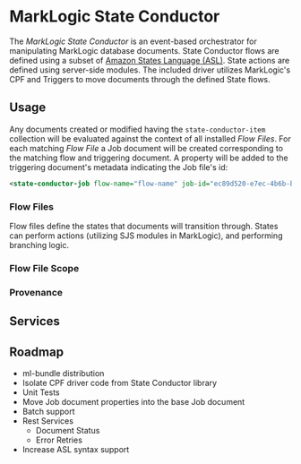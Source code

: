 # MarkLogic State Conductor

The _MarkLogic State Conductor_ is an event-based orchestrator for manipulating MarkLogic database documents.
State Conductor flows are defined using a subset of [Amazon States Language (ASL)](https://states-language.net/spec.html).  State actions are defined using server-side modules.  The included driver utilizes MarkLogic's CPF and Triggers to move documents through the defined State flows.

## Usage

Any documents created or modified having the `state-conductor-item` collection will be evaluated against the context of all installed _Flow Files_.  For each matching _Flow File_ a Job document will be created corresponding to the matching flow and triggering document.  A property will be added to the triggering document's metadata indicating the Job file's id:
```xml
<state-conductor-job flow-name="flow-name" job-id="ec89d520-e7ec-4b6b-ba63-7ea3a85eff02" date="2019-11-08T17:34:28.529Z" />
```

### Flow Files

Flow files define the states that documents will transition through.  States can perform actions (utilizing SJS modules in MarkLogic), and performing branching logic.

### Flow File Scope

### Provenance

## Services

## Roadmap

* ml-bundle distribution
* Isolate CPF driver code from State Conductor library
* Unit Tests
* Move Job document properties into the base Job document
* Batch support
* Rest Services
  * Document Status
  * Error Retries
* Increase ASL syntax support